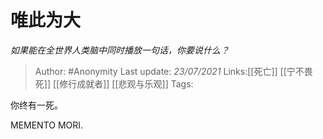 # 唯此为大
*如果能在全世界人类脑中同时播放一句话，你要说什么？*

> Author: #Anonymity
> Last update: *23/07/2021* 
> Links:[[死亡]] [[宁不畏死]] [[修行成就者]] [[悲观与乐观]] 
> Tags:  



你终有一死。

MEMENTO MORI.



